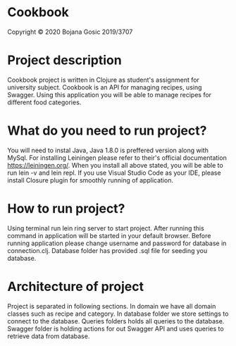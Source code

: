 # Cookbook

Copyright © 2020 Bojana Gosic 2019/3707

# Project description
Cookbook project is written in Clojure as student's assignment for university subject. Cookbook is an API for managing recipes, using Swagger. 
Using this application you will be able to manage recipes for different food categories. 

# What do you need to run project?

You will need to instal Java, Java 1.8.0 is preffered version along with MySql. For installing Leiningen please refer to their's 
official documentation https://leiningen.org/. When you install all above stated, you will be able to run lein -v and lein repl.
If you use Visual Studio Code as your IDE, please install Closure plugin for smoothly running of application. 

# How to run project?
Using terminal run lein ring server to start project. After running this command in application will be started in your default browser. 
Before running application please change username and password for database in connection.clj. Database folder has provided .sql file for seeding you database.

# Architecture of project
Project is separated in following sections. 
In domain we have all domain classes such as recipe and category. 
In database folder we store settings to connect to the database.
Queries folders holds all queries to the database.
Swagger folder is holding actions for out Swagger API and uses queries to retrieve data from database.
